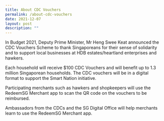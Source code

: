 ```yaml
---
title: About CDC Vouchers
permalink: /about-cdc-vouchers
date: 2021-12-07
layout: post
description: ""
---
```

In Budget 2021, Deputy Prime Minister, Mr Heng Swee Keat announced the CDC Vouchers Scheme to thank Singaporeans for their sense of solidarity and to support local businesses at HDB estates/heartland enterprises and hawkers.  

Each household will receive $100 CDC Vouchers and will benefit up to 1.3 million Singaporean households. The CDC vouchers will be in a digital format to support the Smart Nation initiative.

Participating merchants such as hawkers and shopkeepers will use the RedeemSG Merchant app to scan the QR code on the vouchers to be reimbursed.

Ambassadors from the CDCs and the SG Digital Office will help merchants learn to use the RedeemSG Merchant app. 